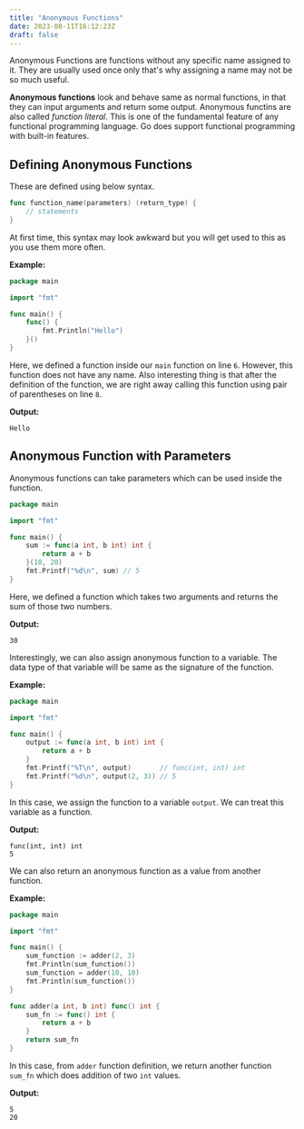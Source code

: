 ```yaml
---
title: "Anonymous Functions"
date: 2023-08-11T16:12:23Z
draft: false
---
```


Anonymous Functions are functions without any specific name assigned to it. They are usually used once only that's why assigning a name may not be so much useful. 

<!--more-->

**Anonymous functions** look and behave same as normal functions, in that they can input arguments and return some output. Anonymous functins are also called *function literal*. This is one of the fundamental feature of any functional programming language. Go does support functional programming with built-in features.

## Defining Anonymous Functions

These are defined using below syntax.

```go
func function_name(parameters) (return_type) {
    // statements
}
```

At first time, this syntax may look awkward but you will get used to this as you use them more often.

**Example:**

```go
package main

import "fmt"

func main() {
	func() {
		fmt.Println("Hello")
	}()
}
```

Here, we defined a function inside our `main` function on line `6`. However, this function does not have any name. Also interesting thing is that after the definition of the function, we are right away calling this function using pair of parentheses on line `8`. 

**Output:**

```output{ lineNos=false }
Hello
```

## Anonymous Function with Parameters

Anonymous functions can take parameters which can be used inside the function.

```go
package main

import "fmt"

func main() {
	sum := func(a int, b int) int {
		return a + b
	}(10, 20)
	fmt.Printf("%d\n", sum) // 5
}
```

Here, we defined a function which takes two arguments and returns the sum of those two numbers.

**Output:**

```output{ lineNos=false }
30
```

Interestingly, we can also assign anonymous function to a variable. The data type of that variable will be same as the signature of the function.

**Example:**

```go
package main

import "fmt"

func main() {
	output := func(a int, b int) int {
		return a + b
	}
	fmt.Printf("%T\n", output)       // func(int, int) int
	fmt.Printf("%d\n", output(2, 3)) // 5
}
```

In this case, we assign the function to a variable `output`. We can treat this variable as a function.

**Output:**
```output{ lineNos=false }
func(int, int) int
5
```

We can also return an anonymous function as a value from another function.

**Example:**

```go
package main

import "fmt"

func main() {
	sum_function := adder(2, 3)
	fmt.Println(sum_function())
	sum_function = adder(10, 10)
	fmt.Println(sum_function())
}

func adder(a int, b int) func() int {
	sum_fn := func() int {
		return a + b
	}
	return sum_fn
}
```

In this case, from `adder` function definition, we return another function `sum_fn` which does addition of two `int` values.

**Output:**

```output{ lineNos=false }
5
20
```